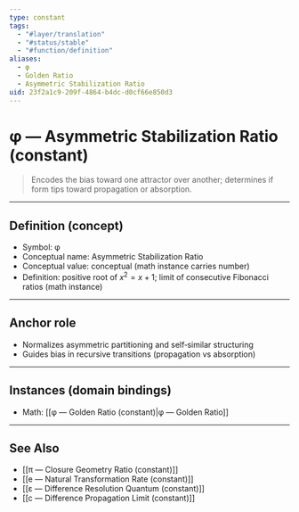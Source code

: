 ```yaml
---
type: constant
tags:
  - "#layer/translation"
  - "#status/stable"
  - "#function/definition"
aliases:
  - φ
  - Golden Ratio
  - Asymmetric Stabilization Ratio
uid: 23f2a1c9-209f-4864-b4dc-d0cf66e850d3
---
```


# φ — Asymmetric Stabilization Ratio (constant)

> Encodes the bias toward one attractor over another; determines if form tips toward propagation or absorption.

---

## Definition (concept)

- Symbol: φ
- Conceptual name: Asymmetric Stabilization Ratio
- Conceptual value: conceptual (math instance carries number)
- Definition: positive root of $x^2 = x + 1$; limit of consecutive Fibonacci ratios (math instance)

---

## Anchor role

- Normalizes asymmetric partitioning and self‑similar structuring
- Guides bias in recursive transitions (propagation vs absorption)

---

## Instances (domain bindings)

- Math: [[φ — Golden Ratio (constant)|φ — Golden Ratio]]

---

## See Also

- [[π — Closure Geometry Ratio (constant)]]
- [[e — Natural Transformation Rate (constant)]]
- [[ε — Difference Resolution Quantum (constant)]]
- [[c — Difference Propagation Limit (constant)]]

